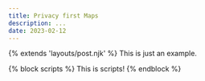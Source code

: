 ```yaml
---
title: Privacy first Maps
description: ...
date: 2023-02-12
---
```

{% extends 'layouts/post.njk' %}
This is just an example.


<div class="maplibre"></div>


{% block scripts %}
This is scripts!
{% endblock %}